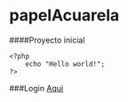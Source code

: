 # papelAcuarela
####Proyecto inicial

    <?php
        echo "Hello world!";
    ?>
    
    
###Login
 [Aqui](https://javierquintero.github.io/papelAcuarela/login.html)
